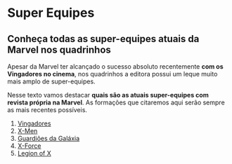 # Super Equipes

## Conheça todas as super-equipes atuais da Marvel nos quadrinhos

Apesar da Marvel ter alcançado o sucesso absoluto recentemente **com os Vingadores no cinema**, nos quadrinhos a editora possui um leque muito mais amplo de super-equipes.

Nesse texto vamos destacar **quais são as atuais super-equipes com revista própria na Marvel**. As formações que citaremos aqui serão sempre as mais recentes possíveis.
  
1. [Vingadores](vingadores.md)
2. [X-Men](x-men.md)  
3. [Guardiões da Galáxia](guardioes_da_galaxia.md)
4. [X-Force](x-force.md)
5. [Legion of X](legion_of_x.md)
